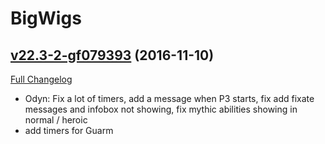 # BigWigs

## [v22.3-2-gf079393](https://github.com/BigWigsMods/BigWigs/tree/f0793933c2addf37ee5e1a5c683859e5f5619481) (2016-11-10) [](#top)
[Full Changelog](https://github.com/BigWigsMods/BigWigs/compare/v22.3...f0793933c2addf37ee5e1a5c683859e5f5619481)

- Odyn: Fix a lot of timers, add a message when P3 starts, fix add fixate messages and infobox not showing, fix mythic abilities showing in normal / heroic  
- add timers for Guarm  
